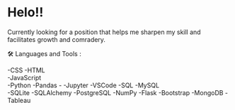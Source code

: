 # Helo!!

Currently looking for a position that helps me sharpen my skill and facilitates growth and comradery. 

🛠️ Languages and Tools :

-CSS 
-HTML  
-JavaScript  
-Python 
-Pandas -
-Jupyter 
-VSCode 
-SQL 
-MySQL  
-SQLite 
-SQLAlchemy 
-PostgreSQL 
-NumPy 
-Flask 
-Bootstrap 
-MongoDB 
-Tableau
